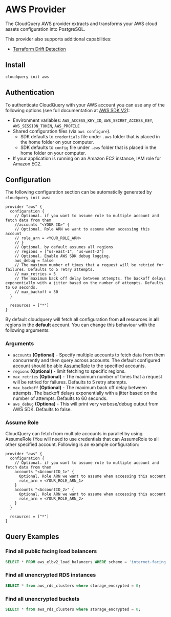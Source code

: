 # AWS Provider

The CloudQuery AWS provider extracts and transforms your AWS cloud assets configuration into PostgreSQL.

This provider also supports additional capabilities:
- [Terraform Drift Detection](https://docs.cloudquery.io/docs/cli/drift/overview)

## Install

```shell
cloudquery init aws
```

## Authentication

To authenticate CloudQuery with your AWS account you can use any of the following options (see full documentation at [AWS SDK V2](https://aws.github.io/aws-sdk-go-v2/docs/configuring-sdk/#specifying-credentials)):

- Environment variables: `AWS_ACCESS_KEY_ID`, `AWS_SECRET_ACCESS_KEY`, `AWS_SESSION_TOKEN`, `AWS_PROFILE`
- Shared configuration files (via `aws configure`).
  - SDK defaults to `credentials` file under `.aws` folder that is placed in the home folder on your computer.
  - SDK defaults to `config` file under `.aws` folder that is placed in the home folder on your computer.
- If your application is running on an Amazon EC2 instance, IAM role for Amazon EC2.

## Configuration

The following configuration section can be automaticlly generated by `cloudquery init aws`:

```hcl
provider "aws" {
  configuration {
    // Optional. if you want to assume role to multiple account and fetch data from them
    //accounts "<YOUR ID>" {
    // Optional. Role ARN we want to assume when accessing this account
    // role_arn = <YOUR_ROLE_ARN>
    // }
    // Optional. by default assumes all regions
    // regions = ["us-east-1", "us-west-2"]
    // Optional. Enable AWS SDK debug logging.
    aws_debug = false
    // The maximum number of times that a request will be retried for failures. Defaults to 5 retry attempts.
    // max_retries = 5
    // The maximum back off delay between attempts. The backoff delays exponentially with a jitter based on the number of attempts. Defaults to 60 seconds.
    // max_backoff = 30
  }

  resources = ["*"]
}
```

By default cloudquery will fetch all configuration from **all** resources in **all** regions in the **default** account. You can change this behaviour with the following arguments:

### Arguments

- `accounts` **(Optional)** - Specify multiple accounts to fetch data from them concurrently and then query across accounts. The default configured account should be able [AssumeRole](https://docs.aws.amazon.com/STS/latest/APIReference/API_AssumeRole.html) to the specified accounts.
- `regions` **(Optional)** - limit fetching to specific regions.
- `max_retries` **(Optional)** - The maximum number of times that a request will be retried for failures. Defaults to 5 retry attempts.
- `max_backoff` **(Optional)** - The maximum back off delay between attempts. The backoff delays exponentially with a jitter based on the number of attempts. Defaults to 60 seconds.
- `aws_debug` **(Optiona)** - This will print very verbose/debug output from AWS SDK. Defaults to false.

### Assume Role

CloudQuery can fetch from multiple accounts in parallel by using AssumeRole (You will need to use credentials that can AssumeRole to all other specified account. Following is an example configuration:

```hcl
provider "aws" {
  configuration {
    // Optional. if you want to assume role to multiple account and fetch data from them
    accounts "<AccountID_1>" {
      Optional. Role ARN we want to assume when accessing this account
      role_arn = <YOUR_ROLE_ARN_1>
    }
    accounts "<AccountID_2>" {
      Optional. Role ARN we want to assume when accessing this account
      role_arn = <YOUR_ROLE_ARN_2>
    }
  }

  resources = ["*"]
}
```

## Query Examples

### Find all public facing load balancers

```sql
SELECT * FROM aws_elbv2_load_balancers WHERE scheme = 'internet-facing';
```

### Find all unencrypted RDS instances

```sql
SELECT * from aws_rds_clusters where storage_encrypted = 0;
```

### Find all unencrypted buckets

```sql
SELECT * from aws_rds_clusters where storage_encrypted = 0;
```
